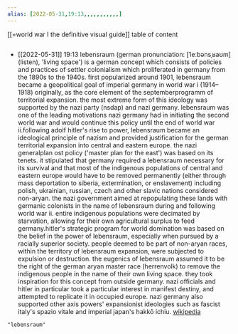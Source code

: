 ```yaml
---
alias: [2022-05-31,19:13,,,,,,,,,,,]
---
```

[[=world war I the definitive visual guide]]
table of content
```toc
```

- [[2022-05-31]] 19:13
lebensraum (german pronunciation: [ˈleːbənsˌʁaʊm] (listen), 'living space') is a german concept which consists of policies and practices of settler colonialism which proliferated in germany from the 1890s to the 1940s. first popularized around 1901, lebensraum became a geopolitical goal of imperial germany in world war i (1914–1918) originally, as the core element of the septemberprogramm of territorial expansion. the most extreme form of this ideology was supported by the nazi party (nsdap) and nazi germany. lebensraum was one of the leading motivations nazi germany had in initiating the second world war and would continue this policy until the end of world war ii.following adolf hitler's rise to power, lebensraum became an ideological principle of nazism and provided justification for the german territorial expansion into central and eastern europe. the nazi generalplan ost policy ('master plan for the east') was based on its tenets. it stipulated that germany required a lebensraum necessary for its survival and that most of the indigenous populations of central and eastern europe would have to be removed permanently (either through mass deportation to siberia, extermination, or enslavement) including polish, ukrainian, russian, czech and other slavic nations considered non-aryan. the nazi government aimed at repopulating these lands with germanic colonists in the name of lebensraum during and following world war ii. entire indigenous populations were decimated by starvation, allowing for their own agricultural surplus to feed germany.hitler's strategic program for world domination was based on the belief in the power of lebensraum, especially when pursued by a racially superior society. people deemed to be part of non-aryan races, within the territory of lebensraum expansion, were subjected to expulsion or destruction. the eugenics of lebensraum assumed it to be the right of the german aryan master race (herrenvolk) to remove the indigenous people in the name of their own living space. they took inspiration for this concept from outside germany.  nazi officials and hitler in particular took a particular interest in manifest destiny, and attempted to replicate it in occupied europe. nazi germany also supported other axis powers' expansionist ideologies such as  fascist italy's spazio vitale and imperial japan's hakkō ichiu.
[wikipedia](https://en.wikipedia.org/wiki/lebensraum)
```query
"lebensraum"
```